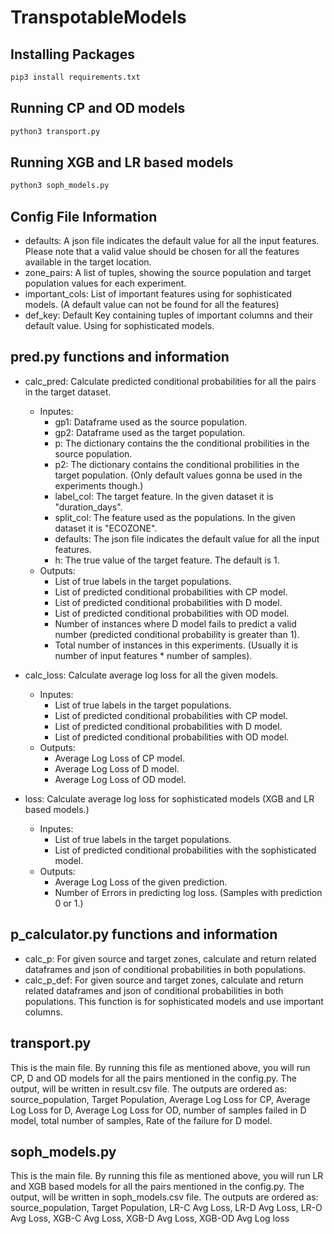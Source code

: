 # TranspotableModels

## Installing Packages ##

```python
pip3 install requirements.txt
```

## Running CP and OD models ##
```python
python3 transport.py
```
## Running XGB and LR based models ##
```python
python3 soph_models.py
```
## Config File Information ##

- defaults: A json file indicates the default value for all the input features. Please note that a valid value should be chosen for all the features available in the target location.
- zone_pairs: A list of tuples, showing the source population and target population values for each experiment.
- important_cols: List of important features using for sophisticated models. (A default value can not be found for all the features)
- def_key: Default Key containing tuples of important columns and their default value. Using for sophisticated models.

## pred.py functions and information ##
- calc_pred: Calculate predicted conditional probabilities for all the pairs in the target dataset.
  - Inputes:
    - gp1: Dataframe used as the source population.
    - gp2: Dataframe used as the target population.
    - p: The dictionary contains the the conditional probilities in the source population.
    - p2: The dictionary contains the conditional probilities in the target population. (Only default values gonna be used in the experiments though.)
    - label_col: The target feature. In the given dataset it is "duration_days".
    - split_col: The feature used as the populations. In the given dataset it is "ECOZONE".
    - defaults:  The json file indicates the default value for all the input features.
    - h: The true value of the target feature. The default is 1.
  - Outputs:
    - List of true labels in the target populations.
    - List of predicted conditional probabilities with CP model.
    - List of predicted conditional probabilities with D model.
    - List of predicted conditional probabilities with OD model.
    - Number of instances where D model fails to predict a valid number (predicted conditional probability is greater than 1).
    - Total number of instances in this experiments. (Usually it is number of input features * number of samples).
    
- calc_loss: Calculate average log loss for all the given models.
  - Inputes:
    - List of true labels in the target populations.
    - List of predicted conditional probabilities with CP model.
    - List of predicted conditional probabilities with D model.
    - List of predicted conditional probabilities with OD model.
  - Outputs:
    - Average Log Loss of CP model.
    - Average Log Loss of D model.
    - Average Log Loss of OD model.
    
- loss: Calculate average log loss for sophisticated models (XGB and LR based models.)
  - Inputes:
    - List of true labels in the target populations.
    - List of predicted conditional probabilities with the sophisticated model.
  - Outputs:
    - Average Log Loss of the given prediction.
    - Number of Errors in predicting log loss. (Samples with prediction 0 or 1.)

## p_calculator.py functions and information ##
- calc_p: For given source and target zones, calculate and return related dataframes and json of conditional probabilities in both populations.
- calc_p_def: For given source and target zones, calculate and return related dataframes and json of conditional probabilities in both populations. This function is for sophisticated models and use important columns.

## transport.py ##

This is the main file. By running this file as mentioned above, you will run CP, D and OD models for all the pairs mentioned in the config.py. The output, will be written in result.csv file. The outputs are ordered as: source_population, Target Population, Average Log Loss for CP, Average Log Loss for D, Average Log Loss for OD, number of samples failed in D model, total number of samples, Rate of the failure for D model.

## soph_models.py ##
This is the main file. By running this file as mentioned above, you will run LR and XGB based models for all the pairs mentioned in the config.py. The output, will be written in soph_models.csv file.  The outputs are ordered as: source_population, Target Population, LR-C Avg Loss, LR-D Avg Loss, LR-O Avg Loss, XGB-C Avg Loss, XGB-D Avg Loss, XGB-OD Avg Log loss

    
